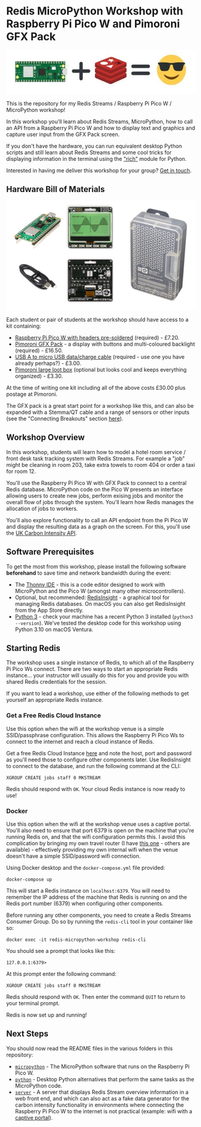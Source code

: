 # Redis MicroPython Workshop with Raspberry Pi Pico W and Pimoroni GFX Pack

![Redis and Pico W Image](images/redis_picow_workshop.jpg)

This is the repository for my Redis Streams / Raspberry Pi Pico W / MicroPython workshop!

In this workshop you'll learn about Redis Streams, MicroPython, how to call an API from a Raspberry Pi Pico W and how to display text and graphics and capture user input from the GFX Pack screen.

If you don't have the hardware, you can run equivalent desktop Python scripts and still learn about Redis Streams and some cool tricks for displaying information in the terminal using the ["rich"](https://pypi.org/project/rich/) module for Python.

Interested in having me deliver this workshop for your group?  [Get in touch](https://simonprickett.dev/contact/).

## Hardware Bill of Materials

![Workshop Hardware](images/workshop_kit.png)

Each student or pair of students at the workshop should have access to a kit containing:

* [Raspberry Pi Pico W with headers pre-soldered](https://shop.pimoroni.com/products/raspberry-pi-pico-w?variant=40454061752403) (required) - £7.20.
* [Pimoroni GFX Pack](https://shop.pimoroni.com/products/pico-gfx-pack?variant=40414469062739) - a display with buttons and multi-coloured backlight (required) - £16.50.
* [USB A to micro USB data/charge cable](https://shop.pimoroni.com/products/usb-a-to-microb-cable-red?variant=32065140746) (required - use one you have already perhaps?) - £3.00.
* [Pimoroni large loot box](https://shop.pimoroni.com/products/pirate-brand-plastic-loot-box?variant=40286342922) (optional but looks cool and keeps everything organized) - £3.30.

At the time of writing one kit including all of the above costs £30.00 plus postage at Pimoroni.

The GFX pack is a great start point for a workshop like this, and can also be expanded with a Stemma/QT cable and a range of sensors or other inputs (see the "Connecting Breakouts" section [here](https://shop.pimoroni.com/products/pico-gfx-pack?variant=40414469062739)).

## Workshop Overview

In this workshop, students will learn how to model a hotel room service / front desk task tracking system with Redis Streams.  For example a "job" might be cleaning in room 203, take extra towels to room 404 or order a taxi for room 12.

You'll use the Raspberry Pi Pico W with GFX Pack to connect to a central Redis database.  MicroPython code on the Pico W presents an interface allowing users to create new jobs, perform exising jobs and monitor the overall flow of jobs through the system.  You'll learn how Redis manages the allocation of jobs to workers.

You'll also explore functionality to call an API endpoint from the Pi Pico W and display the resulting data as a graph on the screen.  For this, you'll use the [UK Carbon Intensity API](https://www.carbonintensity.org.uk/).

## Software Prerequisites

To get the most from this workshop, please install the following software **beforehand** to save time and network bandwidth during the event:

* The [Thonny IDE](https://thonny.org/) - this is a code editor designed to work with MicroPython and the Pico W (amongst many other microcontrollers).
* Optional, but recommended: [RedisInsight](https://redis.com/redis-enterprise/redis-insight/) - a graphical tool for managing Redis databases.  On macOS you can also get RedisInsight from the App Store directly.
* [Python 3](https://www.python.org/downloads/) - check your machine has a recent Python 3 installed (`python3 --version`).  We've tested the desktop code for this workshop using Python 3.10 on macOS Ventura.

## Starting Redis

The workshop uses a single instance of Redis, to which all of the Raspberry Pi Pico Ws connect.  There are two ways to start an appropriate Redis instance... your instructor will usually do this for you and provide you with shared Redis credentials for the session.

If you want to lead a workshop, use either of the following methods to get yourself an appropriate Redis instance.

### Get a Free Redis Cloud Instance

Use this option when the wifi at the workshop venue is a simple SSID/passphrase configuration.  This allows the Raspberry Pi Pico Ws to connect to the internet and reach a cloud instance of Redis.

Get a free Redis Cloud Instance [here](https://redis.com/try-free/) and note the host, port and password as you'll need those to configure other components later.  Use RedisInsight to connect to the database, and run the following command at the CLI:

```
XGROUP CREATE jobs staff 0 MKSTREAM
```

Redis should respond with `OK`.  Your cloud Redis instance is now ready to use!

### Docker

Use this option when the wifi at the workshop venue uses a captive portal.  You'll also need to ensure that port 6379 is open on the machine that you're running Redis on, and that the wifi configuration permits this.  I avoid this complication by bringing my own travel router (I have [this one](https://www.gl-inet.com/products/gl-mt1300/) - others are available) - effectively providing my own internal wifi when the venue doesn't have a simple SSID/password wifi connection.

Using Docker desktop and the `docker-compose.yml` file provided:

```
docker-compose up
```

This will start a Redis instance on `localhost:6379`.  You will need to remember the IP address of the machine that Redis is running on and the Redis port number (6379) when configuring other components.

Before running any other components, you need to create a Redis Streams Consumer Group.  Do so by running the `redis-cli` tool in your container like so:

```
docker exec -it redis-micropython-workshop redis-cli
```

You should see a prompt that looks like this:

```
127.0.0.1:6379>
```

At this prompt enter the following command:

```
XGROUP CREATE jobs staff 0 MKSTREAM
```

Redis should respond with `OK`.  Then enter the command `QUIT` to return to your terminal prompt.

Redis is now set up and running!

## Next Steps

You should now read the README files in the various folders in this repository:

* [`micropython`](micropython/README.md) - The MicroPython software that runs on the Raspberry Pi Pico W.
* [`python`](python/README.md) - Desktop Python alternatives that perform the same tasks as the MicroPython code.
* [`server`](server/README.md) - A server that displays Redis Stream overview information in a web front end, and which can also act as a fake data generator for the carbon intensity functionality in environments where connecting the Raspberry Pi Pico W to the internet is not practical (example: wifi with a [captive portal](https://en.wikipedia.org/wiki/Captive_portal)).
